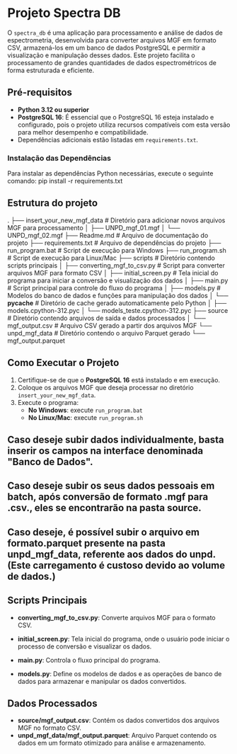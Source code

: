 # Projeto Spectra DB

O `spectra_db` é uma aplicação para processamento e análise de dados de espectrometria, desenvolvida para converter arquivos MGF em formato CSV, armazená-los em um banco de dados PostgreSQL e permitir a visualização e manipulação desses dados. Este projeto facilita o processamento de grandes quantidades de dados espectrométricos de forma estruturada e eficiente.

## Pré-requisitos

- **Python 3.12 ou superior**
- **PostgreSQL 16**: É essencial que o PostgreSQL 16 esteja instalado e configurado, pois o projeto utiliza recursos compatíveis com esta versão para melhor desempenho e compatibilidade.
- Dependências adicionais estão listadas em `requirements.txt`.

### Instalação das Dependências

Para instalar as dependências Python necessárias, execute o seguinte comando: pip install -r requirements.txt 

## Estrutura do projeto
.
├── insert_your_new_mgf_data       # Diretório para adicionar novos arquivos MGF para processamento
│   ├── UNPD_mgf_01.mgf
│   └── UNPD_mgf_02.mgf
├── Readme.md                      # Arquivo de documentação do projeto
├── requirements.txt               # Arquivo de dependências do projeto
├── run_program.bat                # Script de execução para Windows
├── run_program.sh                 # Script de execução para Linux/Mac
├── scripts                        # Diretório contendo scripts principais
│   ├── converting_mgf_to_csv.py   # Script para converter arquivos MGF para formato CSV
│   ├── initial_screen.py          # Tela inicial do programa para iniciar a conversão e visualização dos dados
│   ├── main.py                    # Script principal para controle do fluxo do programa
│   ├── models.py                  # Modelos do banco de dados e funções para manipulação dos dados
│   └── __pycache__                # Diretório de cache gerado automaticamente pelo Python
│       ├── models.cpython-312.pyc
│       └── models_teste.cpython-312.pyc
├── source                         # Diretório contendo arquivos de saída e dados processados
│   └── mgf_output.csv             # Arquivo CSV gerado a partir dos arquivos MGF
└── unpd_mgf_data                  # Diretório contendo o arquivo Parquet gerado
    └── mgf_output.parquet


## Como Executar o Projeto

1. Certifique-se de que o **PostgreSQL 16** está instalado e em execução.
2. Coloque os arquivos MGF que deseja processar no diretório `insert_your_new_mgf_data`.
3. Execute o programa:
   - **No Windows**: execute `run_program.bat`
   - **No Linux/Mac**: execute `run_program.sh`

## Caso deseje subir dados individualmente, basta inserir os campos na interface denominada "Banco de Dados".
## Caso deseje subir os seus dados pessoais em batch, após conversão de formato .mgf para .csv., eles se encontrarão na pasta source.
## Caso deseje, é possível subir o arquivo em formato.parquet presente na pasta unpd_mgf_data, referente aos dados do unpd. (Este carregamento é custoso devido ao volume de dados.)

## Scripts Principais

- **converting_mgf_to_csv.py**: Converte arquivos MGF para o formato CSV.

- **initial_screen.py**: Tela inicial do programa, onde o usuário pode iniciar o processo de conversão e visualizar os dados.

- **main.py**: Controla o fluxo principal do programa.

- **models.py**: Define os modelos de dados e as operações de banco de dados para armazenar e manipular os dados convertidos.

## Dados Processados

- **source/mgf_output.csv**: Contém os dados convertidos dos arquivos MGF no formato CSV.
- **unpd_mgf_data/mgf_output.parquet**: Arquivo Parquet contendo os dados em um formato otimizado para análise e armazenamento.
